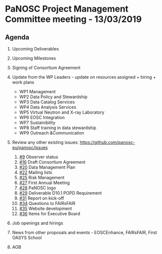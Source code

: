 PaNOSC Project Management Committee meeting - 13/03/2019
========================================================

Agenda
------

1. Upcoming Deliverables

2. Upcoming Milestones

3. Signing of Consortium Agreement

4. Update from the WP Leaders - update on resources assigned + hiring + work plans
	*    WP1 Management
	*    WP2 Data Policy and Stewardship
	*    WP3 Data Catalog Services
	*    WP4 Data Analysis Services
	*    WP5 Virtual Neutron and X-ray Laboratory
	*    WP6 EOSC Integration
	*    WP7 Sustainibility
	*    WP8 Staff training in data stewardship
	*    WP9 Outreach &Communication

5. Review any other existing issues: https://github.com/panosc-eu/panosc/issues
	1. [#9](https://github.com/panosc-eu/panosc/issues/9) Observer status
	2. [#16](https://github.com/panosc-eu/panosc/issues/16) Draft Consortium Agreement
	3. [#20](https://github.com/panosc-eu/panosc/issues/20) Data Management Plan
	4. [#22](https://github.com/panosc-eu/panosc/issues/22) Mailing lists
	5. [#25](https://github.com/panosc-eu/panosc/issues/25) Risk Management
	6. [#27](https://github.com/panosc-eu/panosc/issues/27) First Annual Meeting
	7. [#28](https://github.com/panosc-eu/panosc/issues/28) PaNOSC logo
	8. [#29](https://github.com/panosc-eu/panosc/issues/29) Deliverable D10.1 POPD Requirement
	9. [#31](https://github.com/panosc-eu/panosc/issues/31) Report on kick-off
	10. [#34](https://github.com/panosc-eu/panosc/issues/34) Questions to FAIRsFAIR
	11. [#35](https://github.com/panosc-eu/panosc/issues/35) Website development
	12. [#36](https://github.com/panosc-eu/panosc/issues/36) Items for Executive Board

6. Job openings and hirings

7. News from other proposals and events - EOSCEnhance, FAIRsFAIR, First OASYS School

8. AOB

